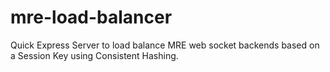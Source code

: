 # mre-load-balancer
Quick Express Server to load balance MRE web socket backends based on a Session Key using Consistent Hashing.

